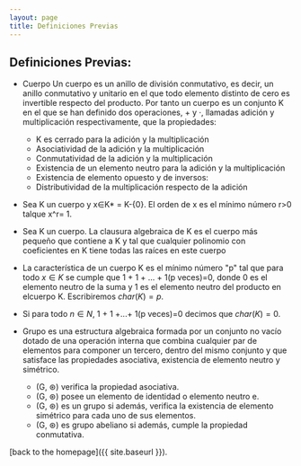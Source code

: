 ```yaml
---
layout: page
title: Definiciones Previas
---
```

## Definiciones Previas:

* Cuerpo
  Un cuerpo es un anillo de división conmutativo, es decir, un anillo conmutativo y unitario en el que todo elemento distinto de cero es invertible respecto del producto. Por tanto un cuerpo es un conjunto K en el que se han definido dos operaciones, + y ·, llamadas adición y multiplicación respectivamente, que la propiedades:
  * K es cerrado para la adición y la multiplicación
  * Asociatividad de la adición y la multiplicación
  * Conmutatividad de la adición y la multiplicación
  * Existencia de un elemento neutro para la adición y la multiplicación
  * Existencia de elemento opuesto y de inversos:
  * Distributividad de la multiplicación respecto de la adición

* Sea K un cuerpo y x∈K* = K-{0}. El orden de x es el mínimo número r>0 talque x^r= 1.

* Sea K un cuerpo. La clausura algebraica de K es el cuerpo más pequeño que contiene a K y tal que cualquier polinomio con coeficientes en K tiene todas las raíces en este cuerpo

* La característica de un cuerpo K es el mínimo número "p" tal que para todo $x∈K$ se cumple que 1 + 1 + ... + 1(p veces)=0, donde 0 es el elemento neutro de la suma y 1 es el elemento neutro del producto en elcuerpo K. Escribiremos $char(K) =p$.

* Si para todo $n∈N$, 1 + 1 +...+ 1(p veces)=0 decimos que $char(K) = 0$.

* Grupo es una estructura algebraica formada por un conjunto no vacío dotado de una operación interna que combina cualquier par de elementos para componer un tercero, dentro del mismo conjunto y que satisface las propiedades asociativa, existencia de elemento neutro y simétrico.
  * (G, ⊛) verifica la propiedad asociativa.
  * (G, ⊛) posee un elemento de identidad o elemento neutro e.
  * (G, ⊛) es un grupo si además, verifica la existencia de elemento simétrico para cada uno de sus elementos.
  * (G, ⊛) es grupo abeliano si además, cumple la propiedad conmutativa.

[back to the homepage]({{ site.baseurl }}).
